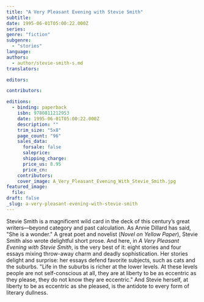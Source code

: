 ```yaml
---
title: "A Very Pleasant Evening with Stevie Smith"
subtitle:
date: 1995-06-01T05:00:22.000Z
series:
genre: "fiction"
subgenre:
  - "stories"
language:
authors:
  - author/stevie-smith-s.md
translators:

editors:

contributors:

editions:
  - binding: paperback
    isbn: 9780811212953
    date: 1995-06-01T05:00:22.000Z
    description: ""
    trim_size: "5x8"
    page_count: "96"
    sales_data:
      forsale: false
      saleprice:
      shipping_charge:
      price_us: 8.95
      price_cn:
    contributors:
    cover_image: A_Very_Pleasant_Evening_With_Stevie_Smith.jpg
featured_image:
  file:
draft: false
_slug: a-very-pleasant-evening-with-stevie-smith
---
```


Stevie Smith is a magnificent wild card in the deck of this century’s great writers––beyond category and past calculation. As Annie Dillard has said, "She is a wonder." A great poet and novelist (_Novel on Yellow Paper_), Stevie Smith also wrote delightful short prose. And here, in _A Very Pleasant Evening with Stevie Smith_, is the very best of it: eight stories and four essays mixing throw-away charm and deadly sophistication. Her stories delight and surprise: her essays defend favorite subjects, such as cats and the suburbs. "Life in the suburbs is richer at the lower levels. At these levels people are not self-conscious at all, they are at liberty to be as eccentric as they please, they do not know they are eccentric." And Stevie herself, at liberty to be as eccentric as she pleased, is the antidote to every form of literary dullness.

